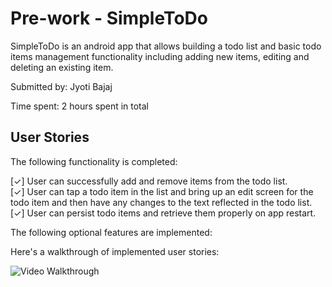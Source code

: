 
# Pre-work - SimpleToDo

SimpleToDo is an android app that allows building a todo list and basic todo items management functionality including adding new items, editing and deleting an existing item.

Submitted by: Jyoti Bajaj

Time spent: 2 hours spent in total

## User Stories

The following functionality is completed:

[✓] User can successfully add and remove items from the todo list. <br />
[✓] User can tap a todo item in the list and bring up an edit screen for the todo item and then have any changes to the text reflected in the todo list. <br />
[✓] User can persist todo items and retrieve them properly on app restart. <br />

The following optional features are implemented:

Here's a walkthrough of implemented user stories: 



![Video Walkthrough](https://cloud.githubusercontent.com/assets/2444253/15809420/b7f93b88-2b45-11e6-9c4e-953d4974a9df.gif)




